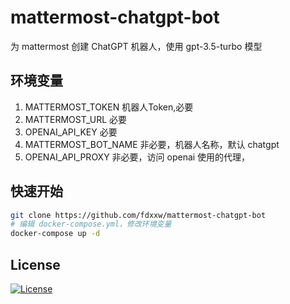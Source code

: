 # mattermost-chatgpt-bot
为 mattermost 创建 ChatGPT 机器人，使用 gpt-3.5-turbo 模型

## 环境变量
1. MATTERMOST_TOKEN     机器人Token,必要
2. MATTERMOST_URL       必要
3. OPENAI_API_KEY       必要
4. MATTERMOST_BOT_NAME  非必要，机器人名称，默认 chatgpt
5. OPENAI_API_PROXY     非必要，访问 openai 使用的代理，

## 快速开始

```bash
git clone https://github.com/fdxxw/mattermost-chatgpt-bot
# 编辑 docker-compose.yml，修改环境变量
docker-compose up -d
```
## License

[![License](https://img.shields.io/badge/License-Apache_2.0-blue.svg)](https://opensource.org/licenses/Apache-2.0)
